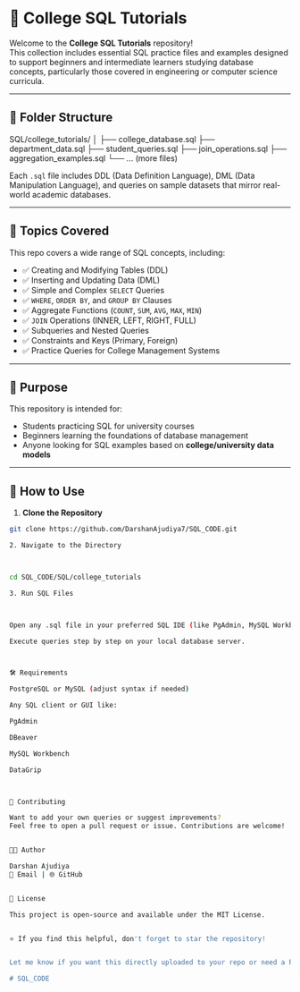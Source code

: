 

# 📘 College SQL Tutorials

Welcome to the **College SQL Tutorials** repository!  
This collection includes essential SQL practice files and examples designed to support beginners and intermediate learners studying database concepts, particularly those covered in engineering or computer science curricula.

---

## 📂 Folder Structure

SQL/college_tutorials/ │ ├── college_database.sql ├── department_data.sql ├── student_queries.sql ├── join_operations.sql ├── aggregation_examples.sql └── ... (more files)

Each `.sql` file includes DDL (Data Definition Language), DML (Data Manipulation Language), and queries on sample datasets that mirror real-world academic databases.

---

## 📌 Topics Covered

This repo covers a wide range of SQL concepts, including:

- ✅ Creating and Modifying Tables (DDL)
- ✅ Inserting and Updating Data (DML)
- ✅ Simple and Complex `SELECT` Queries
- ✅ `WHERE`, `ORDER BY`, and `GROUP BY` Clauses
- ✅ Aggregate Functions (`COUNT`, `SUM`, `AVG`, `MAX`, `MIN`)
- ✅ `JOIN` Operations (INNER, LEFT, RIGHT, FULL)
- ✅ Subqueries and Nested Queries
- ✅ Constraints and Keys (Primary, Foreign)
- ✅ Practice Queries for College Management Systems

---

## 🎯 Purpose

This repository is intended for:

- Students practicing SQL for university courses
- Beginners learning the foundations of database management
- Anyone looking for SQL examples based on **college/university data models**

---

## 🚀 How to Use

1. **Clone the Repository**

```bash
git clone https://github.com/DarshanAjudiya7/SQL_CODE.git

2. Navigate to the Directory



cd SQL_CODE/SQL/college_tutorials

3. Run SQL Files



Open any .sql file in your preferred SQL IDE (like PgAdmin, MySQL Workbench, or VS Code with SQL extension).

Execute queries step by step on your local database server.



🛠️ Requirements

PostgreSQL or MySQL (adjust syntax if needed)

Any SQL client or GUI like:

PgAdmin

DBeaver

MySQL Workbench

DataGrip



🙌 Contributing

Want to add your own queries or suggest improvements?
Feel free to open a pull request or issue. Contributions are welcome!


👨‍💻 Author

Darshan Ajudiya
📧 Email | 🌐 GitHub


📄 License

This project is open-source and available under the MIT License.


⭐ If you find this helpful, don't forget to star the repository!


Let me know if you want this directly uploaded to your repo or need a PDF version for submission.

# SQL_CODE